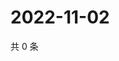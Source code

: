 # 2022-11-02

共 0 条

<!-- BEGIN WEIBO -->
<!-- 最后更新时间 Wed Nov 02 2022 07:00:52 GMT+0800 (China Standard Time) -->

<!-- END WEIBO -->
